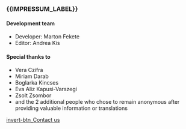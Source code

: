### {{IMPRESSUM_LABEL}}

#### Development team

- Developer: Marton Fekete
- Editor: Andrea Kis

#### Special thanks to

- Vera Czifra
- Miriam Darab
- Boglarka Kincses
- Eva Aliz Kapusi-Varszegi
- Zsolt Zsombor
- and the 2 additional people who chose to remain anonymous after providing valuable information or translations

[invert-btn_Contact us](mailto:ukrainehelphu@gmail.com)
